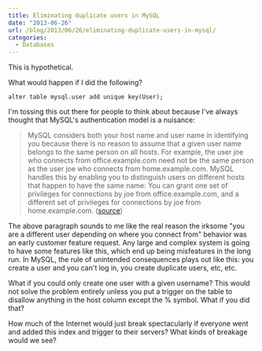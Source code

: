 ```yaml
---
title: Eliminating duplicate users in MySQL
date: "2013-06-26"
url: /blog/2013/06/26/eliminating-duplicate-users-in-mysql/
categories:
  - Databases
---
```

This is hypothetical.

What would happen if I did the following?

    alter table mysql.user add unique key(User);

I'm tossing this out there for people to think about because I've always thought that MySQL's authentication model is a nuisance:

> MySQL considers both your host name and user name in identifying you because there is no reason to assume that a given user name belongs to the same person on all hosts. For example, the user joe who connects from office.example.com need not be the same person as the user joe who connects from home.example.com. MySQL handles this by enabling you to distinguish users on different hosts that happen to have the same name: You can grant one set of privileges for connections by joe from office.example.com, and a different set of privileges for connections by joe from home.example.com. ([source](http://dev.mysql.com/doc/refman/5.6/en/privilege-system.html))

The above paragraph sounds to me like the real reason the irksome "you are a different user depending on where you connect from" behavior was an early customer feature request. Any large and complex system is going to have some features like this, which end up being misfeatures in the long run. In MySQL, the rule of unintended consequences plays out like this: you create a user and you can't log in, you create duplicate users, etc, etc.

What if you could only create one user with a given username? This would not solve the problem entirely unless you put a trigger on the table to disallow anything in the host column except the % symbol. What if you did that?

How much of the Internet would just break spectacularly if everyone went and added this index and trigger to their servers? What kinds of breakage would we see?


